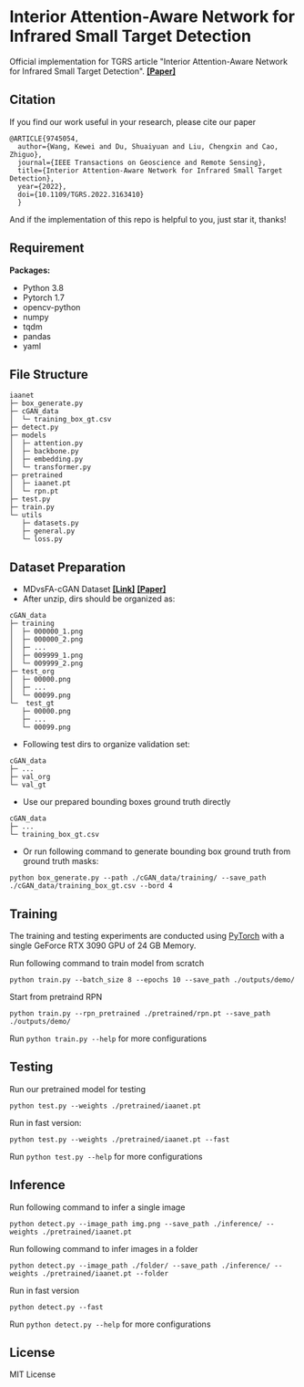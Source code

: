 # Interior Attention-Aware Network for Infrared Small Target Detection
Official implementation for TGRS article "Interior Attention-Aware Network for Infrared Small Target Detection".
[**[Paper]**](https://ieeexplore.ieee.org/document/9745054)
## Citation
If you find our work useful in your research, please cite our paper

```
@ARTICLE{9745054,
  author={Wang, Kewei and Du, Shuaiyuan and Liu, Chengxin and Cao, Zhiguo},
  journal={IEEE Transactions on Geoscience and Remote Sensing}, 
  title={Interior Attention-Aware Network for Infrared Small Target Detection}, 
  year={2022},
  doi={10.1109/TGRS.2022.3163410}
  }
```

And if the implementation of this repo is helpful to you, just star it, thanks!

## Requirement
**Packages:**
* Python 3.8
* Pytorch 1.7
* opencv-python
* numpy
* tqdm
* pandas
* yaml

## File Structure
```
iaanet
├─ box_generate.py
├─ cGAN_data
│  └─ training_box_gt.csv
├─ detect.py
├─ models
│  ├─ attention.py
│  ├─ backbone.py
│  ├─ embedding.py
│  └─ transformer.py
├─ pretrained
│  ├─ iaanet.pt
│  └─ rpn.pt
├─ test.py
├─ train.py
└─ utils
   ├─ datasets.py
   ├─ general.py
   └─ loss.py

```
## Dataset Preparation 
* MDvsFA-cGAN Dataset [**[Link]**](https://github.com/wanghuanphd/MDvsFA_cGAN)
[**[Paper]**](https://openaccess.thecvf.com/content_ICCV_2019/papers/Wang_Miss_Detection_vs._False_Alarm_Adversarial_Learning_for_Small_Object_ICCV_2019_paper.pdf)
* After unzip, dirs should be organized as:
```
cGAN_data
├─ training
│  ├─ 000000_1.png
│  ├─ 000000_2.png
│  ├─ ...
│  ├─ 009999_1.png
│  └─ 009999_2.png
├─ test_org
│  ├─ 00000.png
│  ├─ ...
│  └─ 00099.png 
└─  test_gt
   ├─ 00000.png
   ├─ ...
   └─ 00099.png 
```
* Following test dirs to organize validation set:
```
cGAN_data
├─ ...
├─ val_org
└─ val_gt
```
* Use our prepared bounding boxes ground truth directly 
```
cGAN_data
├─ ...
└─ training_box_gt.csv
```
* Or run following command to generate bounding box ground truth from ground truth masks:
```
python box_generate.py --path ./cGAN_data/training/ --save_path ./cGAN_data/training_box_gt.csv --bord 4
```


## Training
The training and testing experiments are conducted using [PyTorch](https://github.com/pytorch/pytorch) with a single GeForce RTX 3090 GPU of 24 GB Memory.

Run following command to train model from scratch
```
python train.py --batch_size 8 --epochs 10 --save_path ./outputs/demo/
```
Start from pretraind RPN
```
python train.py --rpn_pretrained ./pretrained/rpn.pt --save_path ./outputs/demo/
```
Run `python train.py --help` for more configurations

## Testing
Run our pretrained model for testing
```
python test.py --weights ./pretrained/iaanet.pt
```
Run in fast version:
```
python test.py --weights ./pretrained/iaanet.pt --fast
```
Run `python test.py --help` for more configurations
## Inference
Run following command to infer a single image
```
python detect.py --image_path img.png --save_path ./inference/ --weights ./pretrained/iaanet.pt
```
Run following command to infer images in a folder
```
python detect.py --image_path ./folder/ --save_path ./inference/ --weights ./pretrained/iaanet.pt --folder
```
Run in fast version
```
python detect.py --fast
```
Run `python detect.py --help` for more configurations

## License
MIT License
